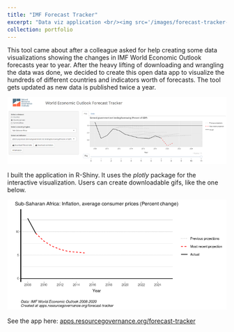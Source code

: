 ```yaml
---
title: "IMF Forecast Tracker"
excerpt: "Data viz application <br/><img src='/images/forecast-tracker-2.png'>"
collection: portfolio
---
```


This tool came about after a colleague asked for help creating some data visualizations showing the changes in IMF World Economic Outlook forecasts year to year. After the heavy lifting of downloading and wrangling the
data was done, we decided to create this open data app to visualize the hundreds of different countries and indicators worth of forecasts. The tool gets updated as new data is published twice a year.

![The IMF Forecast Tracker](/images/forecast-tracker-2.png)

I built the application in R-Shiny. It uses the *plotly* package for the interactive visualization. Users can create downloadable gifs, like the one below.

![The IMF Forecast Tracker](/images/forecast-tracker-gif.gif)


See the app here: [apps.resourcegovernance.org/forecast-tracker](https://apps.resourcegovernance.org/forecast-tracker)



